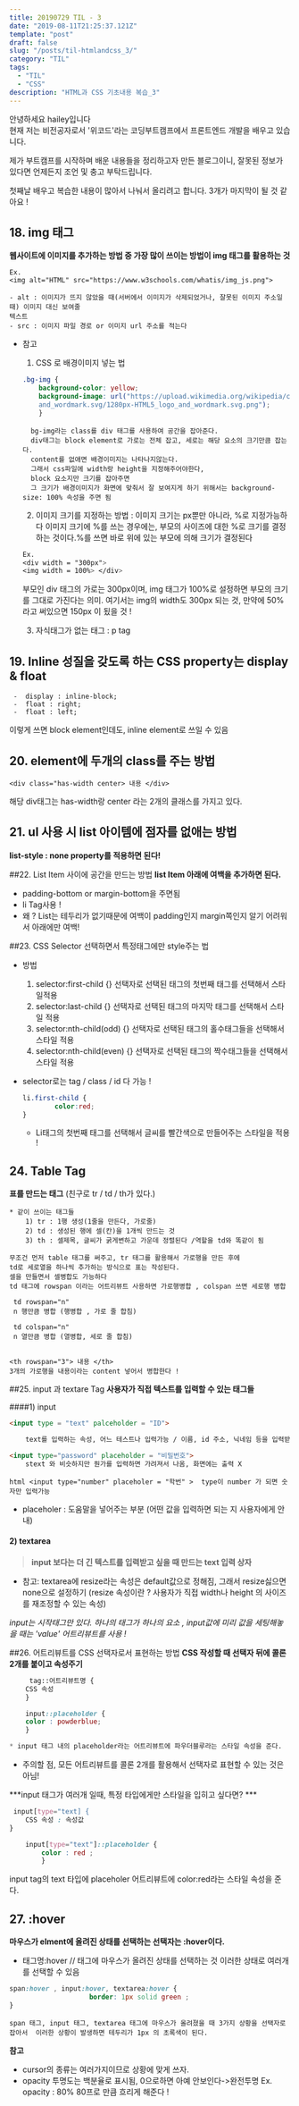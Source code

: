 ```yaml
---
title: 20190729 TIL - 3 
date: "2019-08-11T21:25:37.121Z"
template: "post"
draft: false
slug: "/posts/til-htmlandcss_3/"
category: "TIL"
tags:
  - "TIL"
  - "CSS"
description: "HTML과 CSS 기초내용 복습_3"
---
```

안녕하세요 hailey입니다  
현재 저는 비전공자로서 '위코드'라는 코딩부트캠프에서 
프론트엔드 개발을 배우고 있습니다.


제가 부트캠프를 시작하며
배운 내용들을 정리하고자 만든 블로그이니,
잘못된 정보가 있다면 언제든지 조언 및 충고 부탁드립니다.

첫째날 배우고 복습한 내용이 많아서 나눠서 올리려고 합니다.
3개가 마지막이 될 것 같아요 !


## 18. img 태그 
**웹사이트에 이미지를 추가하는 방법 중 가장 많이 쓰이는 방법이 img 태그를 활용하는 것**
~~~
Ex.
<img alt="HTML" src="https://www.w3schools.com/whatis/img_js.png">

- alt : 이미지가 뜨지 않았을 때(서버에서 이미지가 삭제되었거나, 잘못된 이미지 주소일때) 이미지 대신 보여줄
텍스트
- src : 이미지 파일 경로 or 이미지 url 주소를 적는다
~~~

* 참고
    1. CSS 로 배경이미지 넣는 법
	```css
    .bg-img {
  		background-color: yellow;
  		background-image: url("https://upload.wikimedia.org/wikipedia/commons/thumb/6/61/HTML5_logo_
		and_wordmark.svg/1280px-HTML5_logo_and_wordmark.svg.png");
		}
    ```
	
        bg-img라는 class를 div 태그를 사용하여 공간을 잡아준다.
        div태그는 block element로 가로는 전체 잡고, 세로는 해당 요소의 크기만큼 잡는다.
        content를 없애면 배경이미지는 나타나지않는다.
        그래서 css파일에 width랑 height을 지정해주어야한다, 
        block 요소지만 크기를 잡아주면 
        그 크기가 배경이미지가 화면에 맞춰서 잘 보여지게 하기 위해서는 background-size: 100% 속성을 주면 됨


    2. 이미지 크기를 지정하는 방법
    : 이미지 크기는 px뿐만 아니라, %로 지정가능하다
    이미지 크기에 %를 쓰는 경우에는, 부모의 사이즈에 대한 %로 크기를 결정하는 것이다.%를 쓰면 바로 위에 있는 부모에 의해 크기가 결정된다
    ```CSS
    Ex. 
    <div width = "300px">
    <img width = 100%> </div>
    ```
    부모인 div 태그의 가로는 300px이며, img 태그가 100%로 설정하면 부모의 크기를 그대로 가진다는 의미. 여기서는 img의 width도 300px 되는 것, 만약에 50%라고 써있으면 150px 이 됬을 것 !


    3. 자식태그가 없는 태그 : p tag 
 

## 19. Inline 성질을 갖도록 하는 CSS property는 display & float 
     -  display : inline-block;
     -  float : right; 
     -  float : left;

이렇게 쓰면 block element인데도, inline element로 쓰일 수 있음 

## 20. element에 두개의 class를 주는 방법

    <div class="has-width center> 내용 </div>
    

해당 div태그는 has-width랑 center 라는 2개의 클래스를 가지고 있다.


## 21. ul 사용 시 list 아이템에 점자를 없애는 방법
**list-style : none property를 적용하면 된다!**


##22. List Item 사이에 공간을 만드는 방법
**list Item 아래에 여백을 추가하면 된다.**
 -  padding-bottom or margin-bottom을 주면됨 
- li Tag사용 !
- 왜 ? List는 테두리가 없기때문에 여백이 padding인지 margin쪽인지 알기 어려워서 아래에만 여백!

##23. CSS Selector 선택하면서 특정태그에만 style주는 법 
 * 방법
    1.  selector:first-child {} 선택자로 선택된 태그의 첫번째 태그를 선택해서 스타일적용
    2.  selector:last-child {} 선택자로 선택된 태그의 마지막 태그를 선택해서 스타일 적용
    3. selector:nth-child(odd) {} 선택자로 선택된 태그의 홀수태그들을 선택해서 스타일 적용
    4. selector:nth-child(even) {} 선택자로 선택된 태그의 짝수태그들을 선택해서 스타일 적용

* selector로는 tag / class / id 다 가능 !
    ```css
    li.first-child {
            color:red;
    }
    ```

    * Li태그의 첫번째 태그를 선택해서 글씨를 빨간색으로 만들어주는 스타일을 적용 ! 


## 24. Table Tag
**표를 만드는 태그**
    (친구로 tr  / td  / th가 있다.)
~~~
* 같이 쓰이는 태그들
    1) tr : 1행 생성(1줄을 만든다, 가로줄)
    2) td : 생성된 행에 셀(칸)을 1개씩 만드는 것
    3) th : 셀제목, 글씨가 굵게변하고 가운데 정렬된다 /역할을 td와 똑같이 됨
    
무조건 먼저 table 태그를 써주고, tr 태그를 활용해서 가로행을 만든 후에 
td로 세로열을 하나씩 추가하는 방식으로 표는 작성된다.
셀을 만들면서 셀병합도 가능하다
td 태그에 rowspan 이라는 어트리뷰트 사용하면 가로행병합 , colspan 쓰면 세로행 병합

 td rowspan="n"
 n 행만큼 병합 (행병합 , 가로 줄 합침) 

 td colspan="n"
 n 열만큼 병합 (열병합, 세로 줄 합침)
    

<th rowspan="3"> 내용 </th>
3개의 가로행을 내용이라는 content 넣어서 병합한다 !
~~~

##25. input 과 textare Tag
**사용자가 직접 텍스트를 입력할 수 있는 태그들**

####1) input 
```html
<input type = "text" palceholder = "ID">

    text를 입력하는 속성, 어느 테스트나 입력가능 / 이름, id 주소, 닉네임 등을 입력받을 때 사용함
````    
```html
<input type="password" placeholder = "비밀번호"> 
    stext 와 비슷하지만 뭔가를 입력하면 가려져서 나옴, 화면에는 출력 X 
````
``html
<input type="number" placeholer = "학번" > 
type이 number 가 되면 숫자만 입력가능 
``

* placeholer : 도움말을 넣어주는 부분 (어떤 값을 입력하면 되는 지 사용자에게 안내) 

#### 2) textarea
>**input 보다는 더 긴 텍스트를 입력받고 싶을 때 만드는 text 입력 상자**
 - 참고: textarea에 resize라는 속성은 default값으로 정해짐, 그래서 resize싫으면 none으로 설정하기
 (resize 속성이란 ? 사용자가 직접 width나 height 의 사이즈를 재조정할 수 있는 속성) 

*input는 시작태그만 있다. 하나의 태그가 하나의 요소 , input값에 미리 값을 세팅해놓을 때는 'value' 어트리뷰트를 사용 !*


##26. 어트리뷰트를 CSS 선택자로서 표현하는 방법
**CSS 작성할 때 선택자 뒤에 콜론 2개를 붙이고 속성주기**
```html
	 tag::어트리뷰트명 { 
  	CSS 속성 
	}
```

```css
	input::placeholder {
 	color : powderblue; 
 	}

* input 태그 내의 placeholder라는 어트리뷰트에 파우더블루라는 스타일 속성을 준다.
```


* 주의할 점, 모든 어트리뷰트를 콜론 2개를 활용해서 선택자로 표현할 수 있는 것은 아님!

***input 태그가 여러개 일때, 특정 타입에게만 스타일을 입히고 싶다면? ***
```css
 input[type="text] {
	CSS 속성 : 속성값
}
```
```css
	input[type="text"]::placeholder {
		color : red ;
		}
```     
input tag의 text 타입에 placeholer 어트리뷰트에 color:red라는 스타일 속성을 준다.


## 27. :hover
**마우스가 elment에 올려진 상태를 선택하는 선택자는 :hover이다.**

* 태그명:hover // 태그에 마우스가 올려진 상태를 선택하는 것
이러한 상태로 여러개를 선택할 수 있음

```css
span:hover , input:hover, textarea:hover {
				    border: 1px solid green ;
}
```

~~~
span 태그, input 태그, textarea 태그에 마우스가 올려졌을 때 3가지 상황을 선택자로 잡아서  이러한 상황이 발생하면 테두리가 1px 의 초록색이 된다.
~~~~
**참고**
- cursor의 종류는 여러가지이므로 상황에 맞게 쓰자.
- opacity 투명도는 백분율로 표시됨, 0으로하면 아예 안보인다->완전투명
 Ex. opacity : 80%
    80프로 만큼 흐리게 해준다 !


